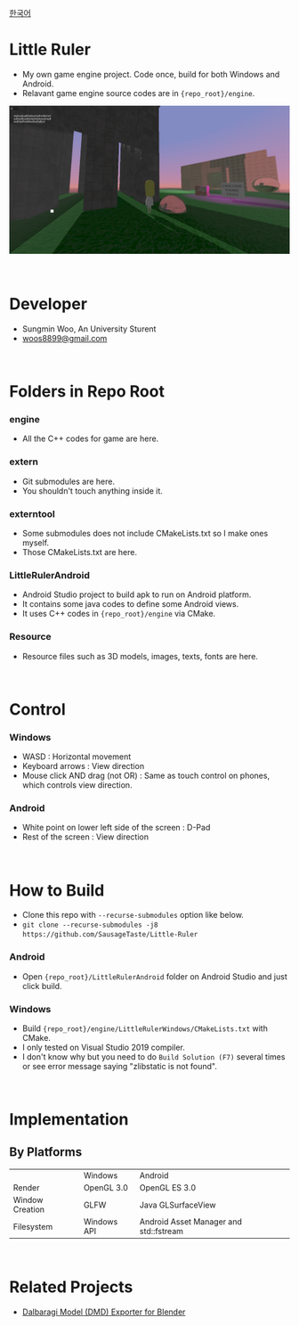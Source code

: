 [한국어](README_kr.md)

# Little Ruler

* My own game engine project. Code once, build for both Windows and Android.
* Relavant game engine source codes are in `{repo_root}/engine`.

![alt text](./screenshots/main.jpg)

<br>

# Developer

* Sungmin Woo, An University Sturent
* woos8899@gmail.com

<br>

# Folders in Repo Root

### engine

* All the C++ codes for game are here.

### extern

* Git submodules are here.
* You shouldn't touch anything inside it.

### externtool

* Some submodules does not include CMakeLists.txt so I make ones myself.
* Those CMakeLists.txt are here.

### LittleRulerAndroid

* Android Studio project to build apk to run on Android platform.
* It contains some java codes to define some Android views.
* It uses C++ codes in `{repo_root}/engine` via CMake.

### Resource

* Resource files such as 3D models, images, texts, fonts are here.

<br>

# Control

### Windows

* WASD : Horizontal movement
* Keyboard arrows : View direction
* Mouse click AND drag (not OR) : Same as touch control on phones, which controls view direction.

### Android

* White point on lower left side of the screen : D-Pad
* Rest of the screen : View direction

<br>

# How to Build

* Clone this repo with `--recurse-submodules` option like below.
* `git clone --recurse-submodules -j8 https://github.com/SausageTaste/Little-Ruler`

### Android

* Open `{repo_root}/LittleRulerAndroid` folder on Android Studio and just click build.

### Windows

* Build `{repo_root}/engine/LittleRulerWindows/CMakeLists.txt` with CMake.
* I only tested on Visual Studio 2019 compiler.
* I don't know why but you need to do `Build Solution (F7)` several times or see error message saying "zlibstatic is not found".

<br>

# Implementation

## By Platforms

<table>
    <tr>
        <td></td>
        <td>Windows</td>
        <td>Android</td>
    </tr>
    <tr>
        <td>Render</td>
        <td>OpenGL 3.0</td>
        <td>OpenGL ES 3.0</td>
    </tr>
    <tr>
        <td>Window Creation</td>
        <td>GLFW</td>
        <td>Java GLSurfaceView</td>
    </tr>
    <tr>
        <td>Filesystem</td>
        <td>Windows API</td>
        <td>Android Asset Manager and std::fstream</td>
    </tr>
</table>

<br>

# Related Projects

* [Dalbaragi Model (DMD) Exporter for Blender](https://github.com/SausageTaste/io_scene_dalbaragi)
